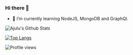 ### Hi there 👋
- 🌱 I’m currently learning NodeJS, MongoDB and GraphQl.

![Ajulu's Github Stats](https://github-readme-stats.vercel.app/api?username=vzdrizhni&show_icons=true&theme=dark)

[![Top Langs](https://github-readme-stats.vercel.app/api/top-langs/?username=vzdrizhni)](https://github.com/anuraghazra/github-readme-stats)

![Profile views](https://gpvc.arturio.dev/rammazzoti2000)
<!--
**vzdrizhni/vzdrizhni** is a ✨ _special_ ✨ repository because its `README.md` (this file) appears on your GitHub profile.



Here are some ideas to get you started:

- 🔭 I’m currently working...
- 🌱 I’m currently learning NodeJS, MongoDB and GraphQl.
- 👯 I’m looking to collaborate on ...
- 🤔 I’m looking for help with ...
- 💬 Ask me about ...
- 📫 How to reach me: ...
- 😄 Pronouns: ...
- ⚡ Fun fact: ...
-->
